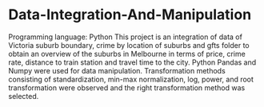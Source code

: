 # Data-Integration-And-Manipulation


Programming language: Python
This project is an integration of data of Victoria suburb boundary, crime by location of suburbs and gfts folder to obtain an overview of the suburbs in Melbourne in terms of price, crime rate, distance to train station and travel time to the city. Python Pandas and Numpy were used for data manipulation. Transformation methods consisting of standardization, min-max normalization, log, power, and root transformation were observed and the right transformation method was selected.

